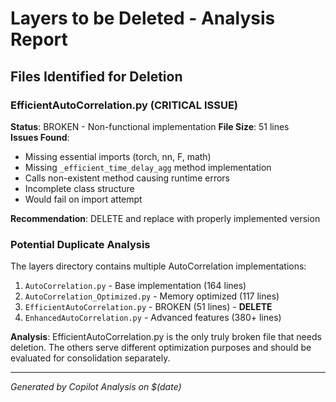 # Layers to be Deleted - Analysis Report

## Files Identified for Deletion

### EfficientAutoCorrelation.py (CRITICAL ISSUE)
**Status**: BROKEN - Non-functional implementation
**File Size**: 51 lines  
**Issues Found**:
- Missing essential imports (torch, nn, F, math)
- Missing `_efficient_time_delay_agg` method implementation
- Calls non-existent method causing runtime errors
- Incomplete class structure
- Would fail on import attempt

**Recommendation**: DELETE and replace with properly implemented version

### Potential Duplicate Analysis
The layers directory contains multiple AutoCorrelation implementations:
1. `AutoCorrelation.py` - Base implementation (164 lines)
2. `AutoCorrelation_Optimized.py` - Memory optimized (117 lines) 
3. `EfficientAutoCorrelation.py` - BROKEN (51 lines) - **DELETE**
4. `EnhancedAutoCorrelation.py` - Advanced features (380+ lines)

**Analysis**: EfficientAutoCorrelation.py is the only truly broken file that needs deletion. The others serve different optimization purposes and should be evaluated for consolidation separately.

---
*Generated by Copilot Analysis on $(date)*

